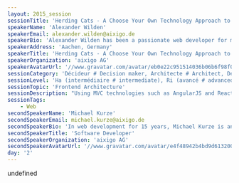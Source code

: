 ```yaml
---
layout: 2015_session
sessionTitle: 'Herding Cats - A Choose Your Own Technology Approach to Modular Web Applications'
speakerName: 'Alexander Wilden'
speakerEmail: alexander.wilden@aixigo.de
speakerBio: 'Alexander Wilden has been a passionate web developer for more than a decade and is a JavaScript expert at aixigo AG. '
speakerAddress: 'Aachen, Germany'
speakerTitle: 'Herding Cats - A Choose Your Own Technology Approach to Modular Web Applications'
speakerOrganization: 'aixigo AG'
speakerAvatarUrl: '//www.gravatar.com/avatar/eb0e22c951514036b06b6f98f09786ab?size=200&default=mm'
sessionCategory: 'Décideur # Decision maker, Architecte # Architect, Développeur # Developer'
sessionLevel: 'Ha (intermédiaire # intermediate), Ri (avancé # advanced)'
sessionTopic: 'Frontend Architecture'
sessionDescription: "Using MVC technologies such as AngularJS and React, it is easy to create web applications quickly. These technologies or the upcoming web components even allow for encapsulation and reuse of UI controls.\n\nBut how to isolate and reuse actual business value? Eventually, this is what matters to your users and customers. How to recombine the building blocks time after time, while maintaining a solid overall experience? With LaxarJS, we apply proven concepts from the server world to the web frontend: reactive systems that use publish/subscribe for communication allow for decoupling of components and isolating local state.\n\nWe'd like to introduce you to LaxarJS as a \"Middleware for your Web Client\", helping you to integrate components independent of implementation technologies or frameworks that they might use. "
sessionTags:
    - Web
secondSpeakerName: 'Michael Kurze'
secondSpeakerEmail: michael.kurze@aixigo.de
secondSpeakerBio: 'In web development for 15 years, Michael Kurze is an open-source enthusiast with an itch for performance and simplicity. Currently focused on event based architecture for web clients at aixigo. '
secondSpeakerTitle: 'Software Developer'
secondSpeakerOrganization: 'aixigo AG'
secondSpeakerAvatarUrl: '//www.gravatar.com/avatar/e4f48942b4bd9d6132006a332396bfa8?size=200&default=mm'
day: '2'
---
```


undefined
